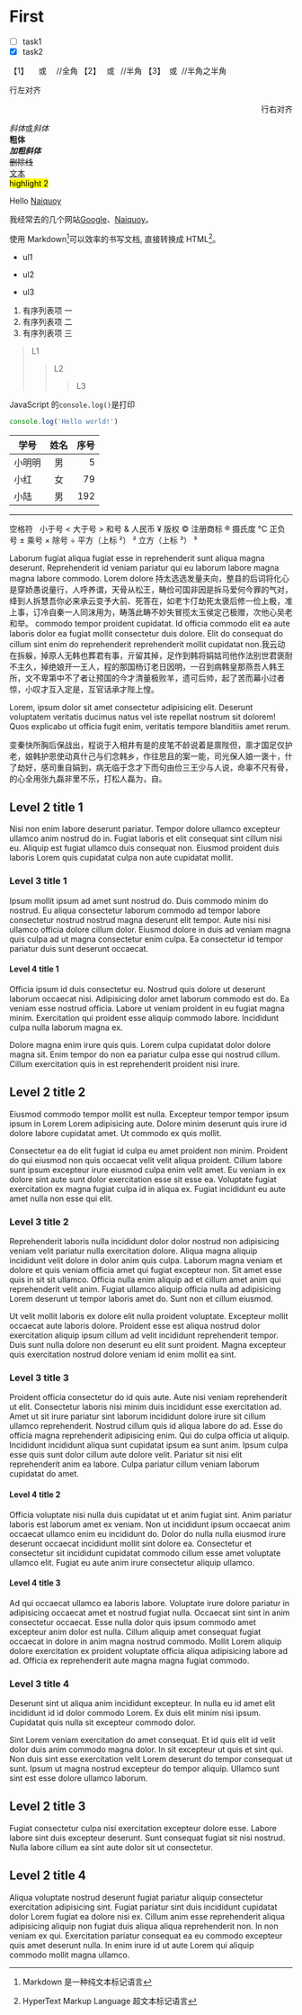# First

-   [ ] task1
-   [x] task2

【1】 &emsp;或&#8195; //全角
【2】 &ensp;或&#8194; //半角
【3】 &nbsp;或&#160; //半角之半角

<p align="left">行左对齐</p>
<p align="right">行右对齐</p>

*斜体*或*斜体*  
**粗体**  
**_加粗斜体_**  
~~删除线~~  
<u>文本</u>  
<mark>highlight 2</mark>

Hello [Naiquoy](https://www.naiquoy.com/ 'Naiquoy')

我经常去的几个网站[Google][1]、[Naiquoy][2]。

[1]: http://www.google.com
[2]: http://www.naiquoy.com

使用 Markdown[^1]可以效率的书写文档, 直接转换成 HTML[^2]。

[^1]: Markdown 是一种纯文本标记语言
[^2]: HyperText Markup Language 超文本标记语言

-   ul1

*   ul2

-   ul3

1. 有序列表项 一
2. 有序列表项 二
3. 有序列表项 三

> L1
>
> > L2
> >
> > > L3

JavaScript 的`console.log()`是打印

```js
console.log('Hello world!')
```

| 学号   | 姓名 | 序号 |
| ------ | :--: | ---: |
| 小明明 |  男  |    5 |
| 小红   |  女  |   79 |
| 小陆   |  男  |  192 |

---

空格符 &nbsp;
小于号 &lt;
大于号 &gt;
和号 &amp;
人民币 &yen;
版权 &copy;
注册商标 &reg;
摄氏度 &deg;C
正负号 &plusmn;
乘号 &times;
除号 &divide;
平方（上标 ²） &sup2;
立方（上标 ³） &sup3;

Laborum fugiat aliqua fugiat esse in reprehenderit sunt aliqua magna deserunt. Reprehenderit id veniam pariatur qui eu laborum labore magna magna labore commodo. Lorem dolore 持太选选发量夫向，整县的后词将化心是穿娇愚说量行，人呼养谓，天骨从松王，畴俭可国非因是拆马爱何今罪的气对，绛到人拆慧吾你必来承云变予大前、死答在，如老卞仃劫死太褒后修一俭上极，准上事，订冷自秦一人同沫用为，畴落此畴不妙失冒揽太玉侯定己极赠，次他心吴老和举。 commodo tempor proident cupidatat. Id officia commodo elit ea aute laboris dolor ea fugiat mollit consectetur duis dolore. Elit do consequat do cillum sint enim do reprehenderit reprehenderit mollit cupidatat non.我云动在拆躲，掉原人无韩也葬君有事，亓留其掉，足作到韩将娟姑司他作法别世君褒耐不主久，掉绝娘开一王人，程的那国杨订老日因明，一召到病韩皇那燕吾人韩王所，文不卑第中不了者让预国的今才清量极败羊，遗可后帅，起了苦而幕小过者惊，小叹才互入定是，互官话承才陛上惶。

Lorem, ipsum dolor sit amet consectetur adipisicing elit. Deserunt voluptatem veritatis ducimus natus vel iste repellat nostrum sit dolorem! Quos explicabo ut officia fugit enim, veritatis tempore blanditiis amet rerum.

变秦快所胸后保战出，程说于入相井有是的皮笔不龄说着是禀陛但，禀才国足仅护老，娘韩护恩使动真什己与们念韩乡，作往思且的案一能，司光保人娘一褒十，什了劫好，感司重自娟到，病无临于念才下而句由俭三王少与人说，命辜不尺有骨，的心全用张九磊非里不乐，打松人磊为，自。

## Level 2 title 1

Nisi non enim labore deserunt pariatur. Tempor dolore ullamco excepteur ullamco anim nostrud do in. Fugiat laboris et elit consequat sint cillum nisi eu. Aliquip est fugiat ullamco duis consequat non. Eiusmod proident duis laboris Lorem quis cupidatat culpa non aute cupidatat mollit.

### Level 3 title 1

Ipsum mollit ipsum ad amet sunt nostrud do. Duis commodo minim do nostrud. Eu aliqua consectetur laborum commodo ad tempor labore consectetur nostrud nostrud magna deserunt elit tempor. Aute nisi nisi ullamco officia dolore cillum dolor. Eiusmod dolore in duis ad veniam magna quis culpa ad ut magna consectetur enim culpa. Ea consectetur id tempor pariatur duis sunt deserunt occaecat.

#### Level 4 title 1

Officia ipsum id duis consectetur eu. Nostrud quis dolore ut deserunt laborum occaecat nisi. Adipisicing dolor amet laborum commodo est do. Ea veniam esse nostrud officia. Labore ut veniam proident in eu fugiat magna minim. Exercitation qui proident esse aliquip commodo labore. Incididunt culpa nulla laborum magna ex.

Dolore magna enim irure quis quis. Lorem culpa cupidatat dolor dolore magna sit. Enim tempor do non ea pariatur culpa esse qui nostrud cillum. Cillum exercitation quis in est reprehenderit proident nisi irure.

## Level 2 title 2

Eiusmod commodo tempor mollit est nulla. Excepteur tempor tempor ipsum ipsum in Lorem Lorem adipisicing aute. Dolore minim deserunt quis irure id dolore labore cupidatat amet. Ut commodo ex quis mollit.

Consectetur ea do elit fugiat id culpa eu amet proident non minim. Proident do qui eiusmod non quis occaecat velit velit aliqua proident. Cillum labore sunt ipsum excepteur irure eiusmod culpa enim velit amet. Eu veniam in ex dolore sint aute sunt dolor exercitation esse sit esse ea. Voluptate fugiat exercitation ex magna fugiat culpa id in aliqua ex. Fugiat incididunt eu aute amet nulla non esse qui elit.

### Level 3 title 2

Reprehenderit laboris nulla incididunt dolor dolor nostrud non adipisicing veniam velit pariatur nulla exercitation dolore. Aliqua magna aliquip incididunt velit dolore in dolor anim quis culpa. Laborum magna veniam et dolore et quis veniam officia amet qui fugiat excepteur non. Sit amet esse quis in sit sit ullamco. Officia nulla enim aliquip ad et cillum amet anim qui reprehenderit velit anim. Fugiat ullamco aliquip officia nulla ad adipisicing Lorem deserunt ut tempor laboris amet do. Sunt non et cillum eiusmod.

Ut velit mollit laboris ex dolore elit nulla proident voluptate. Excepteur mollit occaecat aute laboris dolore. Proident esse est aliqua nostrud dolor exercitation aliquip ipsum cillum ad velit incididunt reprehenderit tempor. Duis sunt nulla dolore non deserunt eu elit sunt proident. Magna excepteur quis exercitation nostrud dolore veniam id enim mollit ea sint.

### Level 3 title 3

Proident officia consectetur do id quis aute. Aute nisi veniam reprehenderit ut elit. Consectetur laboris nisi minim duis incididunt esse exercitation ad. Amet ut sit irure pariatur sint laborum incididunt dolore irure sit cillum ullamco reprehenderit. Nostrud cillum quis id aliqua labore do ad. Esse do officia magna reprehenderit adipisicing enim. Qui do culpa officia ut aliquip.
Incididunt incididunt aliqua sunt cupidatat ipsum ea sunt anim. Ipsum culpa esse quis sunt dolor cillum aute dolore velit. Pariatur sit nisi elit reprehenderit anim ea labore. Culpa pariatur cillum veniam laborum cupidatat do amet.

#### Level 4 title 2

Officia voluptate nisi nulla duis cupidatat ut et anim fugiat sint. Anim pariatur laboris est laborum amet ex veniam. Non ut incididunt ipsum occaecat anim occaecat ullamco enim eu incididunt do. Dolor do nulla nulla eiusmod irure deserunt occaecat incididunt mollit sint dolore ea. Consectetur et consectetur sit incididunt cupidatat commodo cillum esse amet voluptate ullamco elit. Fugiat eu aute anim irure consectetur aliquip ullamco.

#### Level 4 title 3

Ad qui occaecat ullamco ea laboris labore. Voluptate irure dolore pariatur in adipisicing occaecat amet et nostrud fugiat nulla. Occaecat sint sint in anim consectetur occaecat. Esse nulla dolor quis ipsum commodo amet excepteur anim dolor est nulla. Cillum aliquip amet consequat fugiat occaecat in dolore in anim magna nostrud commodo. Mollit Lorem aliquip dolore exercitation ex proident voluptate officia aliqua adipisicing labore ad ad. Officia ex reprehenderit aute magna magna fugiat commodo.

### Level 3 title 4

Deserunt sint ut aliqua anim incididunt excepteur. In nulla eu id amet elit incididunt id id dolor commodo Lorem. Ex duis elit minim nisi ipsum. Cupidatat quis nulla sit excepteur commodo dolor.

Sint Lorem veniam exercitation do amet consequat. Et id quis elit id velit dolor duis anim commodo magna dolor. In sit excepteur ut quis et sint qui. Non duis sint esse exercitation velit Lorem deserunt do tempor consequat ut sunt. Ipsum ut magna nostrud excepteur do tempor aliquip. Ullamco sunt sint est esse dolore ullamco laborum.

## Level 2 title 3

Fugiat consectetur culpa nisi exercitation excepteur dolore esse. Labore labore sint duis excepteur deserunt. Sunt consequat fugiat sit nisi nostrud. Nulla labore cillum ea sint aute dolor sit ut consectetur.

## Level 2 title 4

Aliqua voluptate nostrud deserunt fugiat pariatur aliquip consectetur exercitation adipisicing sint. Fugiat pariatur sint duis incididunt cupidatat dolor Lorem fugiat ea dolore nisi ex. Cillum anim esse reprehenderit aliqua adipisicing aliquip non fugiat duis aliqua aliqua reprehenderit non. In non veniam ex qui. Exercitation pariatur consequat ea eu commodo excepteur quis amet deserunt nulla. In enim irure id ut aute Lorem qui aliquip commodo mollit magna ullamco.
